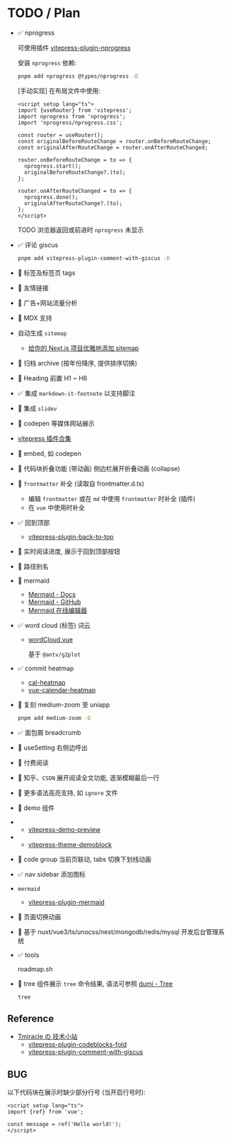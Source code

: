 # TODO / Plan

- ✅ nprogress

  可使用插件 [vitepress-plugin-nprogress](https://github.com/ZhongxuYang/vitepress-plugin-nprogress)

  安装 `nprogress` 依赖:

  ```bash
  pnpm add nprogress @types/nprogress -D
  ```

  [手动实现] 在布局文件中使用:

  ```vue twoslash
  <script setup lang="ts">
  import {useRouter} from 'vitepress';
  import nprogress from 'nprogress';
  import 'nprogress/nprogress.css';

  const router = useRouter();
  const originalBeforeRouteChange = router.onBeforeRouteChange;
  const originalAfterRouteChange = router.onAfterRouteChanged;

  router.onBeforeRouteChange = to => {
    nprogress.start();
    originalBeforeRouteChange?.(to);
  };

  router.onAfterRouteChanged = to => {
    nprogress.done();
    originalAfterRouteChange?.(to);
  };
  </script>
  ```

  TODO 浏览器返回或前进时 `nprogress` 未显示

- ✅ 评论 giscus

  ```bash
  pnpm add vitepress-plugin-comment-with-giscus -D
  ```

- 🚧 标签及标签页 tags
- 🚧 友情链接
- 🚧 广告+网站流量分析
- 🚧 MDX 支持
- 自动生成 `sitemap`

  - [给你的 Next.js 项目优雅地添加 sitemap](https://chodocs.cn/nextjs/sitemap/)

- 🚧 归档 archive (按年份降序, 提供排序切换)
- 🚧 Heading 前置 H1 ~ H6
- ✅ 集成 `markdown-it-footnote` 以支持脚注
- 🚧 集成 `slidev`
- 🚧 codepen 等媒体网站展示
- [vitepress 插件合集](https://chodocs.cn/program/vitepress-plugin/)
- 🚧 embed, 如 codepen
- 🚧 代码块折叠功能 (带动画) 侧边栏展开折叠动画 (collapse)
- 🚧 `frontmatter` 补全 (读取自 frontmatter.d.ts)
  - 编辑 `frontmatter` 或在 `md` 中使用 `frontmatter` 时补全 (插件)
  - 在 `vue` 中使用时补全
- ✅ 回到顶部

  - [vitepress-plugin-back-to-top](https://github.com/wehuss/vitepress-plugin-back-to-top)

- 🚧 实时阅读进度, 展示于回到顶部按钮
- 🚧 路径别名
- 🚧 mermaid

  - [Mermaid - Docs](https://mermaid.js.org/)
  - [Mermaid - GitHub](https://github.com/mermaid-js/mermaid)
  - [Mermaid 在线编辑器](https://mermaid.live)

- ✅ word cloud (标签) 词云

  - [wordCloud.vue](https://github.com/yqchilde/yqchilde.github.io/blob/825854e3318298f7d67aab5bcc76f6b0f3dab1d8/.vitepress/theme/components/wordCloud.vue)

    基于 `@antv/g2plot`

- ✅ commit heatmap

  - [cal-heatmap](https://github.com/wa0x6e/cal-heatmap)
  - [vue-calendar-heatmap](https://github.com/julienr114/vue-calendar-heatmap)

- 🚧 复刻 medium-zoom 至 uniapp

  ```bash
  pnpm add medium-zoom -D
  ```

- ✅ 面包屑 breadcrumb
- 🚧 useSetting 右侧边呼出
- 🚧 付费阅读
- 🚧 知乎、`CSDN` 展开阅读全文功能, 逐渐模糊最后一行
- 🚧 更多语法高亮支持, 如 `ignore` 文件
- 🚧 demo 组件
- - [vitepress-demo-preview](https://github.com/flingyp/vitepress-demo-preview)
- - [vitepress-theme-demoblock](https://github.com/xinlei3166/vitepress-theme-demoblock/tree/main)
- 🚧 code group 当前页联动, tabs 切换下划线动画
- ✅ nav sidebar 添加图标
- `mermaid`

  - [vitepress-plugin-mermaid](https://emersonbottero.github.io/vitepress-plugin-mermaid/)

- 🚧 页面切换动画
- 🚧 基于 nuxt/vue3/ts/unocss/nest/mongodb/redis/mysql 开发后台管理系统
- ✅ tools

  roadmap.sh

- 🚧 tree 组件展示 `tree` 命令结果, 语法可参照 [dumi - Tree](https://d.umijs.org/guide/markdown#tree)

  ```tree
  tree
  ```

## Reference

- [Tmiracle の 技术小站](https://blog.namichong.com/)
  - [vitepress-plugin-codeblocks-fold](https://github.com/T-miracle/vitepress-plugin-codeblocks-fold)
  - [vitepress-plugin-comment-with-giscus](https://github.com/T-miracle/vitepress-plugin-comment-with-giscus)

## BUG

以下代码块在展示时缺少部分行号 (当开启行号时):

```vue twoslash :line-numbers
<script setup lang="ts">
import {ref} from 'vue';

const message = ref('Hello world!');
</script>
```
